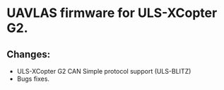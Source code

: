 # UAVLAS firmware for ULS-XCopter G2.
## Changes: 
* ULS-XCopter G2 CAN Simple protocol support (ULS-BLITZ)
* Bugs fixes.
